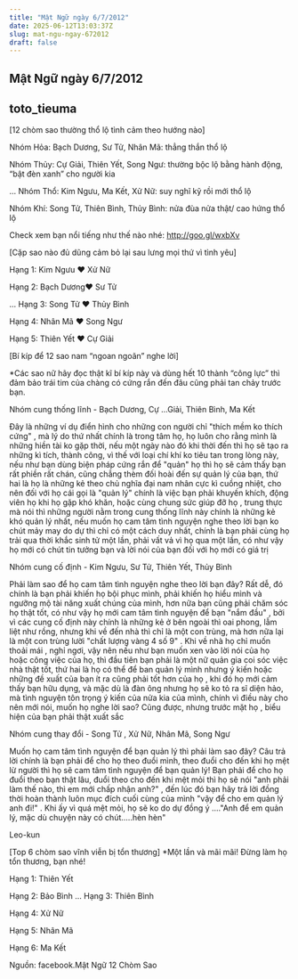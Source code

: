 ```yaml
---
title: "Mật Ngữ ngày 6/7/2012"
date: 2025-06-12T13:03:37Z
slug: mat-ngu-ngay-672012
draft: false
---
```


## Mật Ngữ ngày 6/7/2012

## toto_tieuma

[12 chòm sao thường thổ lộ tình cảm theo hướng nào]

Nhóm Hỏa: Bạch Dương, Sư Tử, Nhân Mã: thẳng thắn thổ lộ

Nhóm Thủy: Cự Giải, Thiên Yết, Song Ngư: thường bộc lộ bằng hành động, “bật đèn xanh” cho người kia

... Nhóm Thổ: Kim Ngưu, Ma Kết, Xử Nữ: suy nghĩ kỹ rồi mới thổ lộ

Nhóm Khí: Song Tử, Thiên Bình, Thủy Bình: nửa đùa nửa thật/ cao hứng thổ lộ

Check xem bạn nổi tiếng như thế nào nhé: http://goo.gl/wxbXv
 
 
[Cặp sao nào đủ dũng cảm bỏ lại sau lưng mọi thứ vì tình yêu]

Hạng 1: Kim Ngưu ♥ Xử Nữ

Hạng 2: Bạch Dương♥ Sư Tử

... Hạng 3: Song Tử ♥ Thủy Bình

Hạng 4: Nhân Mã ♥ Song Ngư

Hạng 5: Thiên Yết ♥ Cự Giải
 
 
[Bí kíp để 12 sao nam “ngoan ngoãn” nghe lời]

*Các sao nữ hãy đọc thật kĩ bí kíp này và dùng hết 10 thành “công lực” thì đảm bảo trái tim của chàng có cứng rắn đến đâu cũng phải tan chảy trước bạn.


Nhóm cung thống lĩnh - Bạch Dương, Cự ...Giải, Thiên Bình, Ma Kết

Đây là những ví dụ điển hình cho những con người chỉ "thích mềm ko thích cứng" , mà lý do thứ nhất chính là trong tâm họ, họ luôn cho rằng mình là những hiền tài ko gặp thời, nếu một ngày nào đó khi thời đến thì họ sẽ tạo ra những kì tích, thành công, vì thế với loại chí khí ko tiêu tan trong lòng này, nếu như bạn dùng biện pháp cứng rắn để "quản" họ thì họ sẽ cảm thấy bạn rất phiền rất chán, cũng chẳng thèm đối hoài đến sự quản lý của bạn, thứ hai là họ là những kẻ theo chủ nghĩa đại nam nhân cực kì cuồng nhiệt, cho nên đối với họ cái gọi là "quản lý" chính là việc bạn phải khuyến khích, động viên họ khi họ gặp khó khăn, hoặc cùng chung sức giúp đỡ họ , trung thực mà nói thì những người nằm trong cung thống lĩnh này chính là những kẻ khó quản lý nhất, nếu muốn họ cam tâm tình nguyện nghe theo lời bạn ko chút mảy may do dự thì chỉ có một cách duy nhất, chính là bạn phải cùng họ trải qua thời khắc sinh tử một lần, phải vất vả vì họ qua một lần, có như vậy họ mới có chút tin tưởng bạn và lời nói của bạn đối với họ mới có giá trị

Nhóm cung cố định - Kim Ngưu, Sư Tử, Thiên Yết, Thủy Bình

Phải làm sao để họ cam tâm tình nguyện nghe theo lời bạn đây? Rất dễ, đó chính là bạn phải khiến họ bội phục mình, phải khiến họ hiểu mình và ngưỡng mộ tài năng xuất chúng của mình, hơn nữa bạn cũng phải chăm sóc họ thật tốt, có như vậy họ mới cam tâm tình nguyện để bạn "nắm đầu" , bởi vì các cung cố định này chính là những kẻ ở bên ngoài thì oai phong, lẫm liệt như rồng, nhưng khi về đến nhà thì chỉ là một con trùng, mà hơn nữa lại là một con trùng lười "chất lượng vàng 4 số 9" . Khi về nhà họ chỉ muốn thoải mái , nghỉ ngơi, vậy nên nếu như bạn muốn xen vào lời nói của họ hoặc công việc của họ, thì đầu tiên bạn phải là một nữ quản gia coi sóc việc nhà thật tốt, thứ hai là họ có thể để ban quản lý mình nhưng ý kiến hoặc những đề xuất của bạn ít ra cũng phải tốt hơn của họ , khi đó họ mới cảm thấy bạn hữu dụng, và mặc dù là đàn ông nhưng họ sẽ ko tỏ ra sĩ diện hảo, mà tình nguyện tôn trọng ý kiến của nửa kia của mình, chính vì điều này cho nên mới nói, muốn họ nghe lời sao? Cũng được, nhưng trước mặt họ , biểu hiện của bạn phải thật xuất sắc

Nhóm cung thay đổi - Song Tử , Xử Nữ, Nhân Mã, Song Ngư

Muốn họ cam tâm tình nguyện để bạn quản lý thì phải làm sao đây? Câu trả lời chính là bạn phải để cho họ theo đuổi mình, theo đuổi cho đến khi họ mệt lừ người thì họ sẽ cam tâm tình nguyện để bạn quản lý! Bạn phải để cho họ đuổi theo bạn thật lâu, đuổi theo cho đến khi mệt mỏi thì họ sẽ nói "anh phải làm thế nào, thì em mới chấp nhận anh?" , đến lúc đó bạn hãy trả lời đồng thời hoàn thành luôn mục đích cuối cùng của mình "vậy để cho em quản lý anh đi!" . Khi ấy vì quá mệt mỏi, họ sẽ ko do dự đồng ý ...."Anh để em quản lý, mặc dù chuyện này có chút.....hèn hèn"


Leo-kun
 
 
[Top 6 chòm sao vĩnh viễn bị tổn thương]
*Một lần và mãi mãi! Đừng làm họ tổn thương, bạn nhé!

Hạng 1: Thiên Yết

Hạng 2: Bảo Bình
... 
Hạng 3: Thiên Bình

Hạng 4: Xử Nữ

Hạng 5: Nhân Mã

Hạng 6: Ma Kết


Nguồn: facebook.Mật Ngữ 12 Chòm Sao